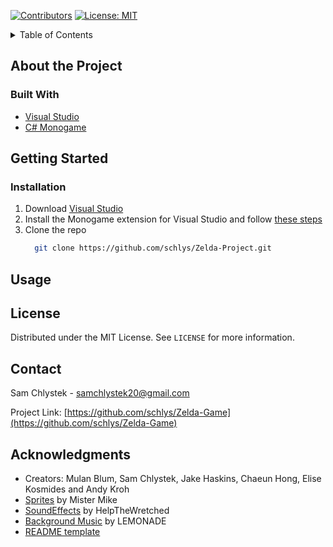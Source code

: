 [![Contributors][contributors-shield]][contributors-url]
[![License: MIT](https://img.shields.io/badge/License-MIT-yellow.svg?style=for-the-badge)](https://opensource.org/licenses/MIT)


<!-- TABLE OF CONTENTS -->
<details>
  <summary>Table of Contents</summary>
  <ol>
    <li>
      <a href="#about-the-project">About The Project</a>
      <ul>
        <li><a href="#built-with">Built With</a></li>
      </ul>
    </li>
    <li>
      <a href="#getting-started">Getting Started</a>
      <ul>
        <li><a href="#installation">Installation</a></li>
      </ul>
    </li>
    <li><a href="#usage">Usage</a></li>
    <li><a href="#license">License</a></li>
    <li><a href="#contact">Contact</a></li>
    <li><a href="#acknowledgments">Acknowledgments</a></li>
  </ol>
</details>

## About the Project

### Built With
* [Visual Studio](https://visualstudio.microsoft.com/)
* [C# Monogame](https://www.monogame.net/)



## Getting Started

### Installation
1. Download [Visual Studio](https://visualstudio.microsoft.com/)
2. Install the Monogame extension for Visual Studio and follow [these steps](https://docs.monogame.net/articles/getting_started/1_setting_up_your_development_environment_windows.html)
3. Clone the repo
    ```sh
      git clone https://github.com/schlys/Zelda-Project.git
    ```



## Usage




## License
Distributed under the MIT License. See `LICENSE` for more information.



## Contact
Sam Chlystek - samchlystek20@gmail.com

Project Link: [https://github.com/schlys/Zelda-Game](https://github.com/schlys/Zelda-Game)



## Acknowledgments
* Creators: Mulan Blum, Sam Chlystek, Jake Haskins, Chaeun Hong, Elise Kosmides and Andy Kroh
* [Sprites](https://www.spriters-resource.com/nes/legendofzelda/) by Mister Mike
* [SoundEffects](https://www.ZeldaSounds.com) by HelpTheWretched
* [Background Music](https://archive.org/details/the-legend-of-zelda-nes-soundtrack) by LEMONADE
* [README template](https://github.com/othneildrew/Best-README-Template)

<!--
# Project
Names: Mulan Blum, Sam Chlystek, Jake Haskins, Chaeun Hong, Elise Kosmides and Andy Kroh. 

Course: CSE 3902 

# Project Planning 
We used ZenHub to track our planning and progress. You can find it below: 

https://app.zenhub.com/workspaces/3902-dream-team-613ffa4f2ca7870010eda966/board 

# Description 
This program is a replication of the legend of Zelda. 

Sprites sourced from https://www.spriters-resource.com/nes/legendofzelda/
Credit: Mister Mike

SoundEffects sourced from https://www.ZeldaSounds.com
Credit: HelpTheWretched

Background music sourced from https://archive.org/details/the-legend-of-zelda-nes-soundtrack
Credit: LEMONADE

# Sprint 2 
Submitted on 10/2/21

This was the intial creation of the basics of the Zelda game. We created Link, Items, Enemys, NPCs, and Blocks. The screen shows a single Link, Block, Enemy, and Item. The controls for the game at this time are as follow: 

Player controls
- Arrow and "wasd" keys should move Link and change his facing direction.
- The 'z' and 'n' key should cause Link to attack using his sword.
- Number keys (1, 2, 3, etc.) should be used to have Link use a different item 
- Use 'e' to cause Link to become damaged.

Block/obstacle controls
- Use keys "t" and "y" to cycle between which block is currently being shown (i.e. think of the obstacles as being in a list where the game's current obstacle is being drawn, "t" switches to the previous item and "y" switches to the next)

Item controls
- Use keys "u" and "i" to cycle between which item is currently being shown (i.e. think of the items as being in a list where the game's current item is being drawn, "u" switches to the previous item and "i" switches to the next)
- Items should move and animate as they do in the final game, but should not interact with any other objects

Enemy/NPC (other character) controls
- Use keys "o" and "p" to cycle between which enemy or npc is currently being shown (i.e. think of these characters as being in a list where the game's current character is being drawn, "o" switches to the previous item and "p" switches to the next) characters should move, animate, fire projectiles, etc. as they do in the final game. 

Other controls
- Use 'q' to quit and 'r' to reset the program back to its initial state.



# Sprint 3 
Submitted on 10/23/21

The continuation of the creation of the basics of the Zelda game. We created Link, Items, Enemys, Blocks, Rooms, and Collisions. 
- continue to develop more core features of the 2D game framework
- Implement collision handling for all types of collisions that can occur, causing state transitions or position changes when necessary.
- Individual "rooms"  of the dungeon each with its own subset of objects, blocks, and enemies. Stored this information in an xml file.
- Create an artificial level that contains an instance of Link and all types of objects that are found in your first dungeon. 
- Start room contains all enemies and items



The controls for the game at this time are as follow: 
Player controls
- Arrow and "wasd" keys should move Link and change his facing direction.
- The 'z' and 'n' key should cause Link to attack using his sword.
- Number keys (1, 2, 3, etc.) should be used to have Link use a different item 
- Use 'e' to cause Link to become damaged.

Block/obstacle controls
- Use keys "t" and "y" to cycle between which block is currently being shown (i.e. think of the obstacles as being in a list where the game's current obstacle is being drawn, "t" switches to the previous item and "y" switches to the next)

Item controls
- Use keys "u" and "i" to cycle between which item is currently being shown (i.e. think of the items as being in a list where the game's current item is being drawn, "u" switches to the previous item and "i" switches to the next)
- Items should move and animate as they do in the final game, but should not interact with any other objects

Enemy/NPC (other character) controls
- Use keys "o" and "p" to cycle between which enemy or npc is currently being shown (i.e. think of these characters as being in a list where the game's current character is being drawn, "o" switches to the previous item and "p" switches to the next) characters should move, animate, fire projectiles, etc. as they do in the final game. 

Room Switching controls 
- Left click to go to left room
- Right click to go to right room


Other controls
- Use 'q' to quit and 'r' to reset the program back to its initial state.





# Sprint 4

Submitted on 11/12/21

The continuation of the creation of the basics of the Zelda game. We created Link, Items, Enemys, Blocks, Rooms, and Collisions.

continue to develop more core features of the 2D game framework
Implement collision handling for all types of collisions that can occur, causing state transitions or position changes when necessary.
Individual "rooms" of the dungeon each with its own subset of objects, blocks, and enemies. Stored this information in an xml file.
Create an artificial level that contains an instance of Link and all types of objects that are found in your first dungeon.
Start room contains all enemies and items
Game states for start, pause, and end. 
Contains HUD
The controls for the game at this time are as follow: Player controls

Arrow and "up, down, left, right" keys should move Link and change his facing direction.
The 'z' and 'n' key should cause Link to attack using his sword.
Number keys (1, 2, 3, etc.) should be used to have Link use a different item
Use 'e' to cause Link to become damaged.
Block/obstacle controls

Use keys "t" and "y" to cycle between which block is currently being shown (i.e. think of the obstacles as being in a list where the game's current obstacle is being drawn, "t" switches to the previous item and "y" switches to the next)
Item controls

Use keys "u" and "i" to cycle between which item is currently being shown (i.e. think of the items as being in a list where the game's current item is being drawn, "u" switches to the previous item and "i" switches to the next)
Items should move and animate as they do in the final game, but should not interact with any other objects
Enemy/NPC (other character) controls

Use keys "o" and "p" to cycle between which enemy or npc is currently being shown (i.e. think of these characters as being in a list where the game's current character is being drawn, "o" switches to the previous item and "p" switches to the next) characters should move, animate, fire projectiles, etc. as they do in the final game.
Room Switching controls
Walk through door to switch room
Left click to go to left room
Right click to go to right room
Other controls
use space bar to pause
Use 'q' to quit and 'r' to reset the program back to its initial state.

# Sprint 5 

Submitted on 12/5/2021 

This was the final submission for the project. We extended out previous game to include multiplayer, a store, and item dropping. Two players can play at the same time, each with their own window. The windows reflect the unique color of the player to indicate which belongs to which player. When a player collides with the Old Man, a store window opens and they can purchase items for rupees. Enemies now drop items when they die. Link can drop items using the 'g' or 'h' key. 

Previous game functionality remains. 
-->

[contributors-shield]: https://img.shields.io/github/contributors/schlys/Zelda-Game.svg?style=for-the-badge
[contributors-url]: https://github.com/schlys/Zelda-Game/graphs/contributors

